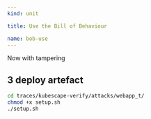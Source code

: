 ```yaml
---
kind: unit

title: Use the Bill of Behaviour

name: bob-use
---
```



Now with tampering
## 3 deploy artefact 


```sh
cd traces/kubescape-verify/attacks/webapp_t/
chmod +x setup.sh
./setup.sh
```
